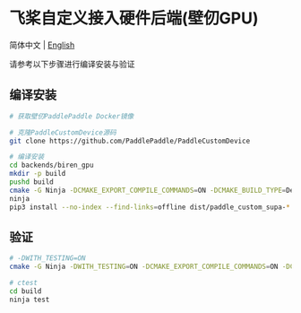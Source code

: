 # 飞桨自定义接入硬件后端(壁仞GPU)

简体中文 | [English](./README.md)

请参考以下步骤进行编译安装与验证

## 编译安装

```bash
# 获取壁仞PaddlePaddle Docker镜像

# 克隆PaddleCustomDevice源码
git clone https://github.com/PaddlePaddle/PaddleCustomDevice

# 编译安装
cd backends/biren_gpu
mkdir -p build
pushd build
cmake -G Ninja -DCMAKE_EXPORT_COMPILE_COMMANDS=ON -DCMAKE_BUILD_TYPE=Debug ..
ninja
pip3 install --no-index --find-links=offline dist/paddle_custom_supa-*.whl --force-reinstall
```

## 验证

```bash
# -DWITH_TESTING=ON
cmake -G Ninja -DWITH_TESTING=ON -DCMAKE_EXPORT_COMPILE_COMMANDS=ON -DCMAKE_BUILD_TYPE=Debug ..

# ctest
cd build
ninja test
```

